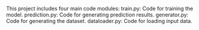 This project includes four main code modules:
  train.py: Code for training the model.
  prediction.py: Code for generating prediction results.
  generator.py: Code for generating the dataset.
  dataloader.py: Code for loading input data.
